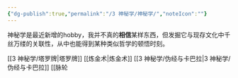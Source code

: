 ```yaml
---
{"dg-publish":true,"permalink":"/3 神秘学/神秘学/","noteIcon":""}
---
```



神秘学是最近新增的hobby，我并不真的**相信**某样东西，但发掘它与现存文化中千丝万缕的关联性，从中也能得到某种类似哲学的顿悟时刻。


[[3 神秘学/塔罗牌\|塔罗牌]]
[[炼金术\|炼金术]]
[[3 神秘学/伪经与卡巴拉\|3 神秘学/伪经与卡巴拉]]
[[脉轮